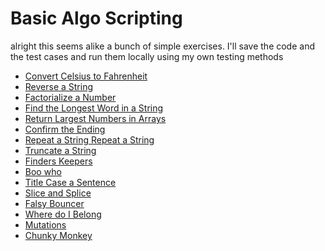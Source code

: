 # Basic Algo Scripting

alright this seems alike a bunch of simple exercises.
I'll save the code and the test cases and run them locally using
my own testing methods

- [Convert Celsius to Fahrenheit](./c2f.js)
- [Reverse a String](./reverse.js)
- [Factorialize a Number](./fac.js)
- [Find the Longest Word in a String](./longest.js)
- [Return Largest Numbers in Arrays](./largest2d.js)
- [Confirm the Ending](./ending.js)
- [Repeat a String Repeat a String](./repeatStr.js)
- [Truncate a String](./truncateStr.js)
- [Finders Keepers](./finderskeepers.js)
- [Boo who](./boo.js)
- [Title Case a Sentence](./title.js)
- [Slice and Splice](./splice.js)
- [Falsy Bouncer](./false.js)
- [Where do I Belong](./where.js)
- [Mutations]()
- [Chunky Monkey]()